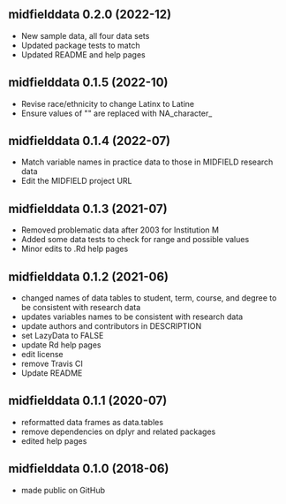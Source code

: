 ## midfielddata 0.2.0 (2022-12)

- New sample data, all four data sets
- Updated package tests to match 
- Updated README and help pages 

## midfielddata 0.1.5 (2022-10)

- Revise race/ethnicity to change Latinx to Latine
- Ensure values of "" are replaced with NA_character_ 

## midfielddata 0.1.4 (2022-07)

- Match variable names in practice data to those in MIDFIELD research data
- Edit the MIDFIELD project URL

## midfielddata 0.1.3 (2021-07)

- Removed problematic data after 2003 for Institution M 
- Added some data tests to check for range and possible values 
- Minor edits to .Rd help pages 

## midfielddata 0.1.2 (2021-06)

- changed names of data tables to student, term, course, and degree to be 
  consistent with research data
- updates variables names to be consistent with research data
- update authors and contributors in DESCRIPTION
- set LazyData to FALSE
- update Rd help pages 
- edit license
- remove Travis CI
- Update README

## midfielddata 0.1.1 (2020-07)

- reformatted data frames as data.tables 
- remove dependencies on dplyr and related packages 
- edited help pages

## midfielddata 0.1.0 (2018-06)

- made public on GitHub



<!-- ### New features -->

<!-- ### Minor improvements -->

<!-- ### Bug fixes -->

<!-- ### Deprecated -->

<!-- ### Defunct -->
